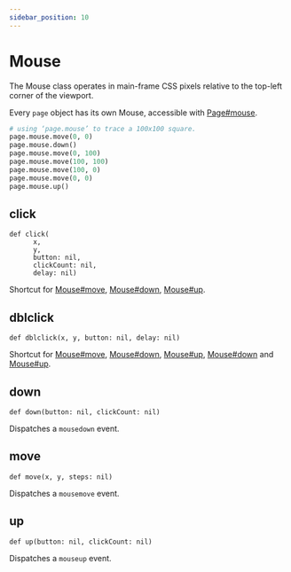```yaml
---
sidebar_position: 10
---
```


# Mouse

The Mouse class operates in main-frame CSS pixels relative to the top-left corner of the viewport.

Every `page` object has its own Mouse, accessible with [Page#mouse](./page#mouse).

```python sync title=example_ba01da1f358cafb4c22b792488ff2f3de4dbd82d4ee1cc4050e3f0c24a2bd7dd.py
# using ‘page.mouse’ to trace a 100x100 square.
page.mouse.move(0, 0)
page.mouse.down()
page.mouse.move(0, 100)
page.mouse.move(100, 100)
page.mouse.move(100, 0)
page.mouse.move(0, 0)
page.mouse.up()

```



## click

```
def click(
      x,
      y,
      button: nil,
      clickCount: nil,
      delay: nil)
```

Shortcut for [Mouse#move](./mouse#move), [Mouse#down](./mouse#down), [Mouse#up](./mouse#up).

## dblclick

```
def dblclick(x, y, button: nil, delay: nil)
```

Shortcut for [Mouse#move](./mouse#move), [Mouse#down](./mouse#down), [Mouse#up](./mouse#up), [Mouse#down](./mouse#down) and
[Mouse#up](./mouse#up).

## down

```
def down(button: nil, clickCount: nil)
```

Dispatches a `mousedown` event.

## move

```
def move(x, y, steps: nil)
```

Dispatches a `mousemove` event.

## up

```
def up(button: nil, clickCount: nil)
```

Dispatches a `mouseup` event.
